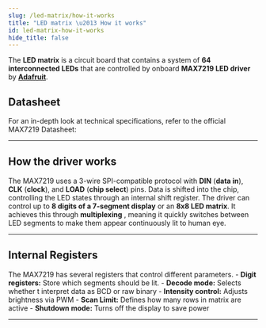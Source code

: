 ```yaml
---
slug: /led-matrix/how-it-works
title: "LED matrix \u2013 How it works"
id: led-matrix-how-it-works
hide_title: false
---
```

The **LED matrix** is a circuit board that contains a system of **64 interconnected LEDs** that are controlled by onboard **MAX7219 LED driver** by [**Adafruit**](https://www.adafruit.com/product/453).

<CenteredImage src="/img/led-matrix/led-matrix_MAX7219_highlighted.jpg" alt="MAX7219 LED driver on board" caption="MAX7219 LED driver on board" width="400px" />

## Datasheet

For an in-depth look at technical specifications, refer to the official MAX7219 Datasheet:  

<QuickLink  
  title="MAX7219 Datasheet"  
  description="Detailed technical documentation for the MAX7219 LED driver"  
  url="https://soldered.com/productdata/2015/02/Soldered_MAX7219_datasheet.pdf"  
/>  

---

## How the driver works

The MAX7219 uses a 3-wire SPI-compatible protocol with **DIN** (**data in**), **CLK** (**clock**), and **LOAD** (**chip select**) pins. Data is shifted into the chip, controlling the LED states through an internal shift register. The driver can control up to **8 digits of a 7-segment display** or an **8x8 LED matrix**. It achieves this through **multiplexing** , meaning it quickly switches between LED segments to make them appear continuously lit to human eye.

<CenteredImage src="/img/led-matrix/multiplexing.jpg" alt="Visualization of multiplexing" caption="Visualization of multiplexing" width="400px" />

---

## Internal Registers

The MAX7219 has several registers that control different parameters.
    - **Digit registers:** Store which segments should be lit.
    - **Decode mode:** Selects whether t interpret data as BCD or raw binary
    - **Intensity control:** Adjusts brightness via PWM
    - **Scan Limit:** Defines how many rows in matrix are active
    - **Shutdown mode:** Turns off the display to save power

--- 